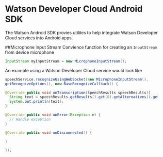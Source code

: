 # Watson Developer Cloud Android SDK
The Watson Android SDK provies utilites to help integrate Watson Developer Cloud services into Android apps.

##Microphone Input Stream
Convience function for creating an `InputStream` from device microphone

```java
InputStream myInputStream = new MicrophoneInputStream();
```

An example using a Watson Developer Cloud service would look like

```java
speechService.recognizeUsingWebSocket(new MicrophoneInputStream(),
getRecognizeOptions(), new BaseRecognizeCallback() {

@Override public void onTranscription(SpeechResults speechResults){
  String text = speechResults.getResults().get(0).getAlternatives().get(0).getTranscript();
  System.out.println(text);
}

@Override public void onError(Exception e) {
  // Handle exception
}

@Override public void onDisconnected() {
  
}

});
```
